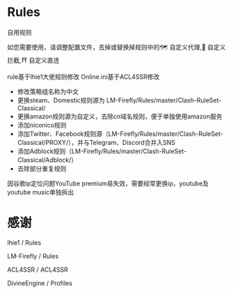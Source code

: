 # Rules
自用规则

如您需要使用，请调整配置文件，去掉或替换掉规则中的🗺️ 自定义代理,📍 自定义拦截,⛩️ 自定义直连

rule基于lhie1大佬规则修改
Online.ini基于ACL4SSR修改
- 修改策略组名称为中文
- 更换steam、Domestic规则源为 LM-Firefly/Rules/master/Clash-RuleSet-Classical/
- 更换amazon规则源为自定义，去除cn域名规则，便于单独使用amazon服务
- 添加niconico规则
- 添加Twitter、Facebook规则源（LM-Firefly/Rules/master/Clash-RuleSet-Classical/PROXY/），并与Telegram、Discord合并入SNS
- 添加Adblock规则（LM-Firefly/Rules/master/Clash-RuleSet-Classical/Adblock/）
- 去除部分重复规则

因谷歌ip定位问题YouTube premium易失效，需要经常更换ip，youtube及youtube music单独拆出

# 感谢

lhie1 / Rules

LM-Firefly / Rules

ACL4SSR / ACL4SSR

DivineEngine / Profiles

